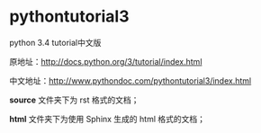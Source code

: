 pythontutorial3
===============

python 3.4 tutorial中文版

原地址：http://docs.python.org/3/tutorial/index.html

中文地址：http://www.pythondoc.com/pythontutorial3/index.html

**source** 文件夹下为 rst 格式的文档；

**html** 文件夹下为使用 Sphinx 生成的 html 格式的文档； 
